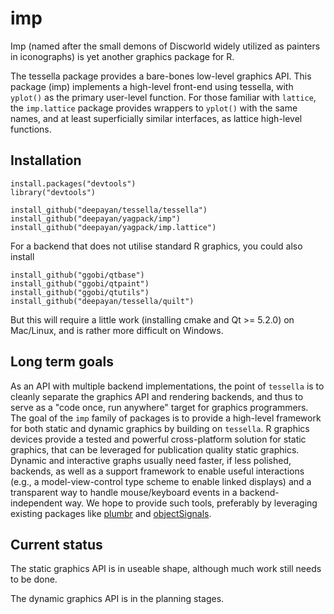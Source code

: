 # imp


Imp (named after the small demons of Discworld widely utilized as
painters in iconographs) is yet another graphics package for R.

The tessella package provides a bare-bones low-level graphics API.
This package (imp) implements a high-level front-end using tessella,
with `yplot()` as the primary user-level function.  For those familiar
with `lattice`, the `imp.lattice` package provides wrappers to
`yplot()` with the same names, and at least superficially similar
interfaces, as lattice high-level functions.


## Installation


```
install.packages("devtools")
library("devtools")

install_github("deepayan/tessella/tessella")
install_github("deepayan/yagpack/imp")
install_github("deepayan/yagpack/imp.lattice")
```

For a backend that does not utilise standard R graphics, you could
also install


```
install_github("ggobi/qtbase")
install_github("ggobi/qtpaint")
install_github("ggobi/qtutils")
install_github("deepayan/tessella/quilt")
```

But this will require a little work (installing cmake and Qt >= 5.2.0)
on Mac/Linux, and is rather more difficult on Windows.


## Long term goals

As an API with multiple backend implementations, the point of
`tessella` is to cleanly separate the graphics API and rendering
backends, and thus to serve as a "code once, run anywhere" target for
graphics programmers.  The goal of the `imp` family of packages is to
provide a high-level framework for both static and dynamic graphics by
building on `tessella`.  R graphics devices provide a tested and
powerful cross-platform solution for static graphics, that can be
leveraged for publication quality static graphics.  Dynamic and
interactive graphs usually need faster, if less polished, backends, as
well as a support framework to enable useful interactions (e.g., a
model-view-control type scheme to enable linked displays) and a
transparent way to handle mouse/keyboard events in a
backend-independent way.  We hope to provide such tools, preferably by
leveraging existing packages like
[plumbr](https://github.com/ggobi/plumbr) and
[objectSignals](http://cran.r-project.org/web/packages/objectSignals/).


## Current status

The static graphics API is in useable shape, although much work still
needs to be done.

The dynamic graphics API is in the planning stages. 


